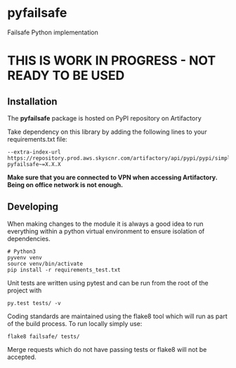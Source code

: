 # pyfailsafe

Failsafe Python implementation

# THIS IS WORK IN PROGRESS - NOT READY TO BE USED

## Installation

The **pyfailsafe** package is hosted on PyPI repository on Artifactory

Take dependency on this library by adding the following lines to your requirements.txt file:

    --extra-index-url https://repository.prod.aws.skyscnr.com/artifactory/api/pypi/pypi/simple
    pyfailsafe~=X.X.X

**Make sure that you are connected to VPN when accessing Artifactory. Being on office network is not enough.**
    
## Developing

When making changes to the module it is always a good idea to run everything within a python virtual environment to ensure isolation of dependencies.

    # Python3
    pyvenv venv
    source venv/bin/activate
    pip install -r requirements_test.txt

Unit tests are written using pytest and can be run from the root of the project with

    py.test tests/ -v

Coding standards are maintained using the flake8 tool which will run as part of the build process. To run locally simply use:

    flake8 failsafe/ tests/

Merge requests which do not have passing tests or flake8 will not be accepted.
